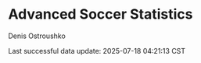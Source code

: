 # Advanced Soccer Statistics
Denis Ostroushko

<!-- gfm -->

Last successful data update: 2025-07-18 04:21:13 CST
